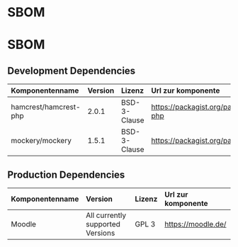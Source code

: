 # SBOM

# SBOM

## Development Dependencies
| Komponentenname       | Version | Lizenz       | Url zur komponente                                   |
|:----------------------|:--------|:-------------|:-----------------------------------------------------|
| hamcrest/hamcrest-php | 2.0.1   | BSD-3-Clause | https://packagist.org/packages/hamcrest/hamcrest-php |
| mockery/mockery       | 1.5.1   | BSD-3-Clause | https://packagist.org/packages/mockery/mockery       |

## Production Dependencies
| Komponentenname | Version                          | Lizenz | Url zur komponente |
|:----------------|:---------------------------------|:-------|:-------------------|
| Moodle          | All currently supported Versions | GPL 3  | https://moodle.de/ |

